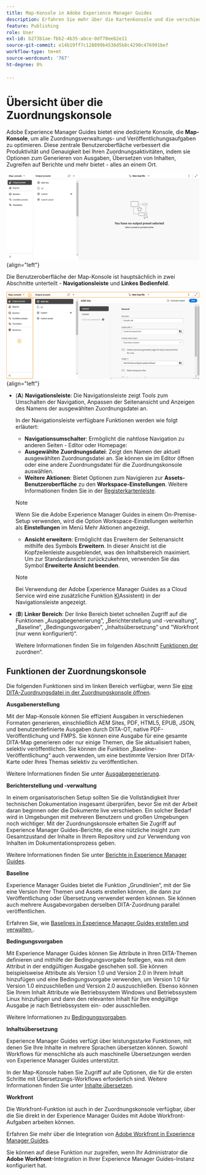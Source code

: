 ```yaml
---
title: Map-Konsole in Adobe Experience Manager Guides
description: Erfahren Sie mehr über die Kartenkonsole und die verschiedenen verfügbaren Funktionen, mit denen Sie Karten in Adobe Experience Manager Guides veröffentlichen und verwalten können.
feature: Publishing
role: User
exl-id: b273b1ae-fbb2-4b35-abce-0df78eeb2e11
source-git-commit: e14b19ff7c128899b4536d5b8c4290c476991bef
workflow-type: tm+mt
source-wordcount: '767'
ht-degree: 0%

---
```


# Übersicht über die Zuordnungskonsole

Adobe Experience Manager Guides bietet eine dedizierte Konsole, die **Map-Konsole**, um alle Zuordnungsverwaltungs- und Veröffentlichungsaufgaben zu optimieren. Diese zentrale Benutzeroberfläche verbessert die Produktivität und Genauigkeit bei Ihren Zuordnungsaktivitäten, indem sie Optionen zum Generieren von Ausgaben, Übersetzen von Inhalten, Zugreifen auf Berichte und mehr bietet - alles an einem Ort.

![Registerkarte „Optionen“ der Dateieigenschaften](./images/map-console-screen.png){align="left"}

Die Benutzeroberfläche der Map-Konsole ist hauptsächlich in zwei Abschnitte unterteilt - **Navigationsleiste** und **Linkes Bedienfeld**.

![Neu](images/map-console-sections.png){align="left"}

- (**A**) **Navigationsleiste**: Die Navigationsleiste zeigt Tools zum Umschalten der Navigation, Anpassen der Seitenansicht und Anzeigen des Namens der ausgewählten Zuordnungsdatei an.

  In der Navigationsleiste verfügbare Funktionen werden wie folgt erläutert:

   - **Navigationsumschalter**: Ermöglicht die nahtlose Navigation zu anderen Seiten - Editor oder Homepage:
   - **Ausgewählte Zuordnungsdatei**: Zeigt den Namen der aktuell ausgewählten Zuordnungsdatei an. Sie können sie im Editor öffnen oder eine andere Zuordnungsdatei für die Zuordnungskonsole auswählen.
   - **Weitere Aktionen**: Bietet Optionen zum Navigieren zur **Assets-Benutzeroberfläche** zu den **Workspace-Einstellungen**. Weitere Informationen finden Sie in der [Registerkartenleiste](./web-editor-tab-bar.md).

  >[!NOTE]
  >
  > Wenn Sie die Adobe Experience Manager Guides in einem On-Premise-Setup verwenden, wird die Option Workspace-Einstellungen weiterhin als **Einstellungen** im Menü Mehr Aktionen angezeigt.

   - **Ansicht erweitern**: Ermöglicht das Erweitern der Seitenansicht mithilfe des Symbols **Erweitern**. In dieser Ansicht ist die Kopfzeilenleiste ausgeblendet, was den Inhaltsbereich maximiert. Um zur Standardansicht zurückzukehren, verwenden Sie das Symbol **Erweiterte Ansicht beenden**.

  >[!NOTE]
  >
  > Bei Verwendung der Adobe Experience Manager Guides as a Cloud Service wird eine zusätzliche Funktion [KI](./ai-assistant.md)Assistent) in der Navigationsleiste angezeigt.

- (**B**) **Linker Bereich**: Der linke Bereich bietet schnellen Zugriff auf die Funktionen „Ausgabegenerierung“, „Berichterstellung und -verwaltung“, „Baseline“, „Bedingungsvorgaben“, „Inhaltsübersetzung“ und &quot;Workfront (nur wenn konfiguriert)“.

  Weitere Informationen finden Sie im folgenden Abschnitt [Funktionen der ](#map-console-features) zuordnen“.

## Funktionen der Zuordnungskonsole

Die folgenden Funktionen sind im linken Bereich verfügbar, wenn Sie [eine DITA-Zuordnungsdatei in der Zuordnungskonsole öffnen](./open-files-map-console.md).

**Ausgabenerstellung**

Mit der Map-Konsole können Sie effizient Ausgaben in verschiedenen Formaten generieren, einschließlich AEM Sites, PDF, HTML5, EPUB, JSON, und benutzerdefinierte Ausgaben durch DITA-OT, native PDF-Veröffentlichung und FMPS. Sie können eine Ausgabe für eine gesamte DITA-Map generieren oder nur einige Themen, die Sie aktualisiert haben, selektiv veröffentlichen. Sie können die Funktion „Baseline-Veröffentlichung“ auch verwenden, um eine bestimmte Version Ihrer DITA-Karte oder Ihres Themas selektiv zu veröffentlichen.

Weitere Informationen finden Sie unter [Ausgabegenerierung](./generate-output.md).

**Berichterstellung und -verwaltung**

In einem organisatorischen Setup sollten Sie die Vollständigkeit Ihrer technischen Dokumentation insgesamt überprüfen, bevor Sie mit der Arbeit daran beginnen oder die Dokumente live verschieben. Ein solcher Bedarf wird in Umgebungen mit mehreren Benutzern und großen Umgebungen noch wichtiger. Mit der Zuordnungskonsole erhalten Sie Zugriff auf Experience Manager Guides-Berichte, die eine nützliche insight zum Gesamtzustand der Inhalte in Ihrem Repository und zur Verwendung von Inhalten im Dokumentationsprozess geben.

Weitere Informationen finden Sie unter [Berichte in Experience Manager Guides](./reports-intro.md).

**Baseline**

Experience Manager Guides bietet die Funktion „Grundlinien“, mit der Sie eine Version Ihrer Themen und Assets erstellen können, die dann zur Veröffentlichung oder Übersetzung verwendet werden können. Sie können auch mehrere Ausgabevorgaben derselben DITA-Zuordnung parallel veröffentlichen.

Erfahren Sie, wie [ Baselines in Experience Manager Guides erstellen und verwalten ](./web-editor-baseline.md).

**Bedingungsvorgaben**

Mit Experience Manager Guides können Sie Attribute in Ihren DITA-Themen definieren und mithilfe der Bedingungsvorgabe festlegen, was mit dem Attribut in der endgültigen Ausgabe geschehen soll. Sie können beispielsweise Attribute als Version 1.0 und Version 2.0 in Ihrem Inhalt hinzufügen und eine Bedingungsvorgabe verwenden, um Version 1.0 für Version 1.0 einzuschließen und Version 2.0 auszuschließen. Ebenso können Sie Ihrem Inhalt Attribute wie Betriebssystem Windows und Betriebssystem Linux hinzufügen und dann den relevanten Inhalt für Ihre endgültige Ausgabe je nach Betriebssystem ein- oder ausschließen.

Weitere Informationen zu [Bedingungsvorgaben](./generate-output-use-condition-presets.md).

**Inhaltsübersetzung**

Experience Manager Guides verfügt über leistungsstarke Funktionen, mit denen Sie Ihre Inhalte in mehrere Sprachen übersetzen können. Sowohl Workflows für menschliche als auch maschinelle Übersetzungen werden von Experience Manager Guides unterstützt.

In der Map-Konsole haben Sie Zugriff auf alle Optionen, die für die ersten Schritte mit Übersetzungs-Workflows erforderlich sind. Weitere Informationen finden Sie unter [Inhalte übersetzen](./translation.md).


**Workfront**

Die Workfront-Funktion ist auch in der Zuordnungskonsole verfügbar, über die Sie direkt in der Experience Manager Guides mit Adobe Workfront-Aufgaben arbeiten können.

Erfahren Sie mehr über die Integration von [Adobe Workfront in Experience Manager Guides](./workfront-integration.md).

Sie können auf diese Funktion nur zugreifen, wenn Ihr Administrator die **Adobe Workfront**-Integration in Ihrer Experience Manager Guides-Instanz konfiguriert hat.
